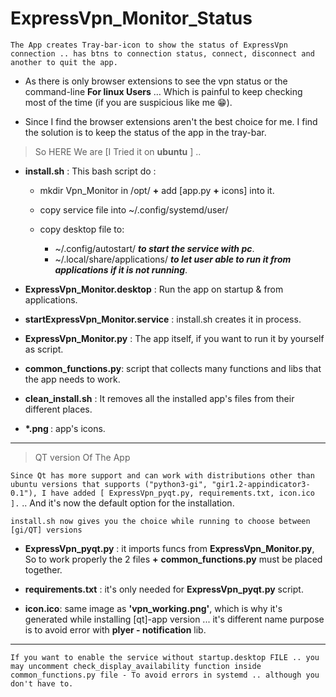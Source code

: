 # ExpressVpn_Monitor_Status

```The App creates Tray-bar-icon to show the status of ExpressVpn connection .. has btns to connection status, connect, disconnect and another to quit the app. ```

- As there is only browser extensions to see the vpn status or the command-line **For linux Users** … Which is painful to keep checking most of the time (if you are suspicious like me :grin:).

- Since I find the browser extensions aren't the best choice for me. I find the solution is to keep the status of the app in the tray-bar.

> So HERE We are [I Tried it on **ubuntu** ] ..

* **install.sh** : This bash script do :

  * mkdir Vpn_Monitor in /opt/ **+** add [app.py **+** icons] into it.

  * copy service file into ~/.config/systemd/user/

  * copy desktop file to:
    * ~/.config/autostart/ **_to start the service with pc_**.
    * ~/.local/share/applications/ **_to let user able to run it from applications if it is not running_**.


* **ExpressVpn_Monitor.desktop** : Run the app on startup & from applications.

* **startExpressVpn_Monitor.service** : install.sh creates it in process.

* **ExpressVpn_Monitor.py** : The app itself, if you want to run it by yourself as script.

* **common_functions.py**: script that collects many functions and libs that the app needs to work.

* **clean_install.sh** : It removes all the installed app's files from their different places.

* <strong> *.png </strong> : app's icons.

<hr>

> QT version Of The App

``` Since Qt has more support and can work with distributions other than ubuntu versions that supports ("python3-gi", "gir1.2-appindicator3-0.1"), I have added [ ExpressVpn_pyqt.py, requirements.txt, icon.ico ]. ``` .. And it's now the default option for the installation.

```install.sh now gives you the choice while running to choose between [gi/QT] versions ```

* **ExpressVpn_pyqt.py** : it imports funcs from **ExpressVpn_Monitor.py**, So to work properly the 2 files **+** **common_functions.py** must be placed together.

* **requirements.txt** : it's only needed for **ExpressVpn_pyqt.py** script.

* **icon.ico**: same image as **'vpn_working.png'**, which is why it's generated while installing [qt]-app version ... it's different name purpose is to avoid error with **plyer - notification** lib.

<hr>

```If you want to enable the service without startup.desktop FILE .. you may uncomment check_display_availability function inside common_functions.py file - To avoid errors in systemd .. although you don't have to.```
